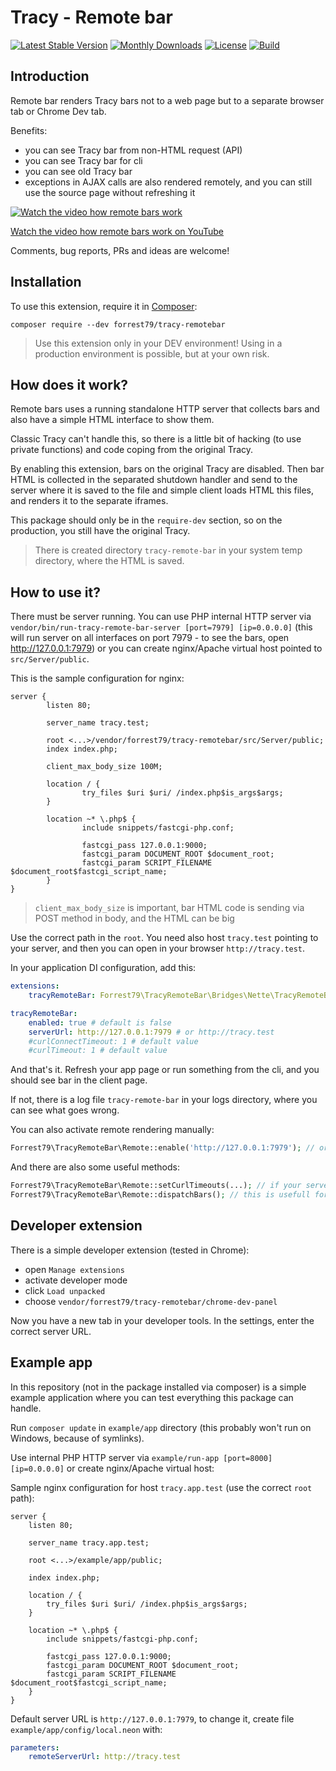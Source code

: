 # Tracy - Remote bar

[![Latest Stable Version](https://poser.pugx.org/forrest79/tracy-remotebar/v)](//packagist.org/packages/forrest79/tracy-remotebar)
[![Monthly Downloads](https://poser.pugx.org/forrest79/tracy-remotebar/d/monthly)](//packagist.org/packages/forrest79/tracy-remotebar)
[![License](https://poser.pugx.org/forrest79/tracy-remotebar/license)](//packagist.org/packages/forrest79/tracy-remotebar)
[![Build](https://github.com/forrest79/tracy-remotebar/actions/workflows/build.yml/badge.svg?branch=master)](https://github.com/forrest79/tracy-remotebar/actions/workflows/build.yml)


## Introduction

Remote bar renders Tracy bars not to a web page but to a separate browser tab or Chrome Dev tab.

Benefits:
- you can see Tracy bar from non-HTML request (API)
- you can see Tracy bar for cli
- you can see old Tracy bar
- exceptions in AJAX calls are also rendered remotely, and you can still use the source page without refreshing it

[![Watch the video how remote bars work](https://github.com/forrest79/tracy-remotebar/raw/master/tracy-remotebar.gif)](https://www.youtube.com/watch?v=QlfuULJbgFw)

[Watch the video how remote bars work on YouTube](https://www.youtube.com/watch?v=ELMyJ9pygCk)

Comments, bug reports, PRs and ideas are welcome!


## Installation

To use this extension, require it in [Composer](https://getcomposer.org/):

```
composer require --dev forrest79/tracy-remotebar
```

> Use this extension only in your DEV environment! Using in a production environment is possible, but at your own risk.


## How does it work?

Remote bars uses a running standalone HTTP server that collects bars and also have a simple HTML interface to show them.

Classic Tracy can't handle this, so there is a little bit of hacking (to use private functions) and code coping from the original Tracy.

By enabling this extension, bars on the original Tracy are disabled. Then bar HTML is collected in the separated shutdown handler
and send to the server where it is saved to the file and simple client loads HTML this files, and renders it to the separate iframes. 

This package should only be in the `require-dev` section, so on the production, you still have the original Tracy.

> There is created directory `tracy-remote-bar` in your system temp directory, where the HTML is saved.


## How to use it?

There must be server running. You can use PHP internal HTTP server via `vendor/bin/run-tracy-remote-bar-server [port=7979] [ip=0.0.0.0]`
(this will run server on all interfaces on port 7979 - to see the bars, open http://127.0.0.1:7979) or you can create nginx/Apache virtual
host pointed to `src/Server/public`.

This is the sample configuration for nginx:

```
server {
        listen 80;

        server_name tracy.test;

        root <...>/vendor/forrest79/tracy-remotebar/src/Server/public;
        index index.php;

        client_max_body_size 100M;

        location / {
                try_files $uri $uri/ /index.php$is_args$args;
        }

        location ~* \.php$ {
                include snippets/fastcgi-php.conf;

                fastcgi_pass 127.0.0.1:9000;
                fastcgi_param DOCUMENT_ROOT $document_root;
                fastcgi_param SCRIPT_FILENAME $document_root$fastcgi_script_name;
        }
}
```

> `client_max_body_size` is important, bar HTML code is sending via POST method in body, and the HTML can be big

Use the correct path in the `root`. You need also host `tracy.test` pointing to your server, and then you can open in your browser `http://tracy.test`.

In your application DI configuration, add this:

```yaml
extensions:
    tracyRemoteBar: Forrest79\TracyRemoteBar\Bridges\Nette\TracyRemoteBarExtension

tracyRemoteBar:
    enabled: true # default is false
    serverUrl: http://127.0.0.1:7979 # or http://tracy.test
    #curlConnectTimeout: 1 # default value
    #curlTimeout: 1 # default value
```

And that's it. Refresh your app page or run something from the cli, and you should see bar in the client page.

If not, there is a log file `tracy-remote-bar` in your logs directory, where you can see what goes wrong.

You can also activate remote rendering manually:

```php
Forrest79\TracyRemoteBar\Remote::enable('http://127.0.0.1:7979'); // or http://tracy.test
``` 

And there are also some useful methods:

```php
Forrest79\TracyRemoteBar\Remote::setCurlTimeouts(...); // if your server is slow, you can adjust cURL timeouts...
Forrest79\TracyRemoteBar\Remote::dispatchBars(); // this is usefull for long running services in cli - calling this immediately send bars to the server and you can do it many times during one execution (just be aware that some bars can grow because they are not reset)
```


## Developer extension

There is a simple developer extension (tested in Chrome):

- open `Manage extensions`
- activate developer mode
- click `Load unpacked`
- choose `vendor/forrest79/tracy-remotebar/chrome-dev-panel`

Now you have a new tab in your developer tools. In the settings, enter the correct server URL.


## Example app

In this repository (not in the package installed via composer) is a simple example application where you can test everything this
package can handle.

Run `composer update` in `example/app` directory (this probably won't run on Windows, because of symlinks).

Use internal PHP HTTP server via `example/run-app [port=8000] [ip=0.0.0.0]` or create nginx/Apache virtual host: 

Sample nginx configuration for host `tracy.app.test` (use the correct `root` path):

```
server {
	listen 80;

	server_name tracy.app.test;

	root <...>/example/app/public;

	index index.php;

	location / {
		try_files $uri $uri/ /index.php$is_args$args;
	}

	location ~* \.php$ {
		include snippets/fastcgi-php.conf;

		fastcgi_pass 127.0.0.1:9000;
		fastcgi_param DOCUMENT_ROOT $document_root;
		fastcgi_param SCRIPT_FILENAME $document_root$fastcgi_script_name;
	}
}
```

Default server URL is `http://127.0.0.1:7979`, to change it, create file `example/app/config/local.neon` with:

```yaml
parameters:
    remoteServerUrl: http://tracy.test
```

